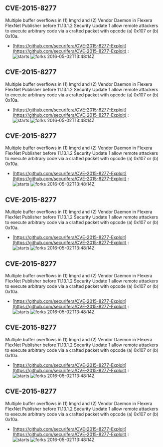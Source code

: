 ## CVE-2015-8277
 Multiple buffer overflows in (1) lmgrd and (2) Vendor Daemon in Flexera FlexNet Publisher before 11.13.1.2 Security Update 1 allow remote attackers to execute arbitrary code via a crafted packet with opcode (a) 0x107 or (b) 0x10a.

- [https://github.com/securifera/CVE-2015-8277-Exploit](https://github.com/securifera/CVE-2015-8277-Exploit) :  
![starts](https://img.shields.io/github/stars/securifera/CVE-2015-8277-Exploit.svg) 
![forks](https://img.shields.io/github/forks/securifera/CVE-2015-8277-Exploit.svg) 
2016-05-02T13:48:14Z

## CVE-2015-8277
 Multiple buffer overflows in (1) lmgrd and (2) Vendor Daemon in Flexera FlexNet Publisher before 11.13.1.2 Security Update 1 allow remote attackers to execute arbitrary code via a crafted packet with opcode (a) 0x107 or (b) 0x10a.

- [https://github.com/securifera/CVE-2015-8277-Exploit](https://github.com/securifera/CVE-2015-8277-Exploit) :  
![starts](https://img.shields.io/github/stars/securifera/CVE-2015-8277-Exploit.svg) 
![forks](https://img.shields.io/github/forks/securifera/CVE-2015-8277-Exploit.svg) 
2016-05-02T13:48:14Z

## CVE-2015-8277
 Multiple buffer overflows in (1) lmgrd and (2) Vendor Daemon in Flexera FlexNet Publisher before 11.13.1.2 Security Update 1 allow remote attackers to execute arbitrary code via a crafted packet with opcode (a) 0x107 or (b) 0x10a.

- [https://github.com/securifera/CVE-2015-8277-Exploit](https://github.com/securifera/CVE-2015-8277-Exploit) :  
![starts](https://img.shields.io/github/stars/securifera/CVE-2015-8277-Exploit.svg) 
![forks](https://img.shields.io/github/forks/securifera/CVE-2015-8277-Exploit.svg) 
2016-05-02T13:48:14Z

## CVE-2015-8277
 Multiple buffer overflows in (1) lmgrd and (2) Vendor Daemon in Flexera FlexNet Publisher before 11.13.1.2 Security Update 1 allow remote attackers to execute arbitrary code via a crafted packet with opcode (a) 0x107 or (b) 0x10a.

- [https://github.com/securifera/CVE-2015-8277-Exploit](https://github.com/securifera/CVE-2015-8277-Exploit) :  
![starts](https://img.shields.io/github/stars/securifera/CVE-2015-8277-Exploit.svg) 
![forks](https://img.shields.io/github/forks/securifera/CVE-2015-8277-Exploit.svg) 
2016-05-02T13:48:14Z

## CVE-2015-8277
 Multiple buffer overflows in (1) lmgrd and (2) Vendor Daemon in Flexera FlexNet Publisher before 11.13.1.2 Security Update 1 allow remote attackers to execute arbitrary code via a crafted packet with opcode (a) 0x107 or (b) 0x10a.

- [https://github.com/securifera/CVE-2015-8277-Exploit](https://github.com/securifera/CVE-2015-8277-Exploit) :  
![starts](https://img.shields.io/github/stars/securifera/CVE-2015-8277-Exploit.svg) 
![forks](https://img.shields.io/github/forks/securifera/CVE-2015-8277-Exploit.svg) 
2016-05-02T13:48:14Z

## CVE-2015-8277
 Multiple buffer overflows in (1) lmgrd and (2) Vendor Daemon in Flexera FlexNet Publisher before 11.13.1.2 Security Update 1 allow remote attackers to execute arbitrary code via a crafted packet with opcode (a) 0x107 or (b) 0x10a.

- [https://github.com/securifera/CVE-2015-8277-Exploit](https://github.com/securifera/CVE-2015-8277-Exploit) :  
![starts](https://img.shields.io/github/stars/securifera/CVE-2015-8277-Exploit.svg) 
![forks](https://img.shields.io/github/forks/securifera/CVE-2015-8277-Exploit.svg) 
2016-05-02T13:48:14Z

## CVE-2015-8277
 Multiple buffer overflows in (1) lmgrd and (2) Vendor Daemon in Flexera FlexNet Publisher before 11.13.1.2 Security Update 1 allow remote attackers to execute arbitrary code via a crafted packet with opcode (a) 0x107 or (b) 0x10a.

- [https://github.com/securifera/CVE-2015-8277-Exploit](https://github.com/securifera/CVE-2015-8277-Exploit) :  
![starts](https://img.shields.io/github/stars/securifera/CVE-2015-8277-Exploit.svg) 
![forks](https://img.shields.io/github/forks/securifera/CVE-2015-8277-Exploit.svg) 
2016-05-02T13:48:14Z

